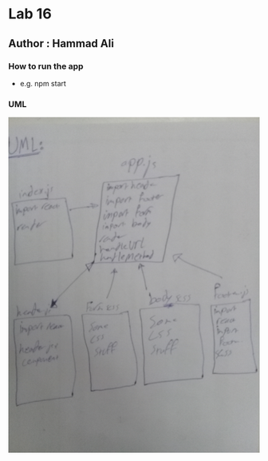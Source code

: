 # Lab 16

## Author : Hammad Ali

### How to run the app
* e.g. npm start

### UML

![image](./assets/base.jpg)